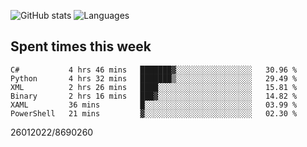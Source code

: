 ![GitHub stats](https://github-readme-stats.vercel.app/api?username=emipa606&theme=github_dark&show_icons=true) 
![Languages](https://github-readme-stats.vercel.app/api/top-langs/?username=emipa606&theme=github_dark&layout=compact)

## Spent times this week
<!--START_SECTION:waka-->

```text
C#           4 hrs 46 mins   ███████▓░░░░░░░░░░░░░░░░░   30.96 %
Python       4 hrs 32 mins   ███████▒░░░░░░░░░░░░░░░░░   29.49 %
XML          2 hrs 26 mins   ████░░░░░░░░░░░░░░░░░░░░░   15.81 %
Binary       2 hrs 16 mins   ███▓░░░░░░░░░░░░░░░░░░░░░   14.82 %
XAML         36 mins         █░░░░░░░░░░░░░░░░░░░░░░░░   03.99 %
PowerShell   21 mins         ▓░░░░░░░░░░░░░░░░░░░░░░░░   02.30 %
```

<!--END_SECTION:waka-->


26012022/8690260
